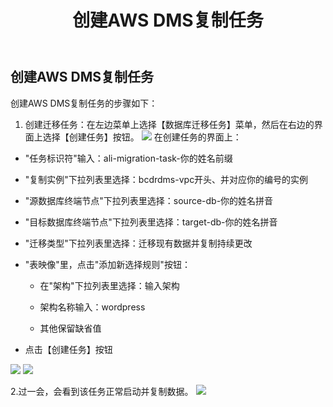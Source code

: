 ﻿---
title: "创建AWS DMS复制任务"
chapter: false
weight: 52
---

## 创建AWS DMS复制任务

创建AWS DMS复制任务的步骤如下：

1. 创建迁移任务：在左边菜单上选择【数据库迁移任务】菜单，然后在右边的界面上选择【创建任务】按钮。
![](/images/DataSyncWithDMS/createTask1.png)
在创建任务的界面上：

* "任务标识符"输入：ali-migration-task-你的姓名前缀

* "复制实例"下拉列表里选择：bcdrdms-vpc开头、并对应你的编号的实例

* "源数据库终端节点"下拉列表里选择：source-db-你的姓名拼音

* "目标数据库终端节点"下拉列表里选择：target-db-你的姓名拼音

* "迁移类型"下拉列表里选择：迁移现有数据并复制持续更改

* "表映像"里，点击"添加新选择规则"按钮：

  * 在"架构"下拉列表里选择：输入架构

  * 架构名称输入：wordpress

  * 其他保留缺省值

* 点击【创建任务】按钮

![](/images/DataSyncWithDMS/createTask2.png)
![](/images/DataSyncWithDMS/createTask3.png)

2.过一会，会看到该任务正常启动并复制数据。
![](/images/DataSyncWithDMS/createTask4.png)








